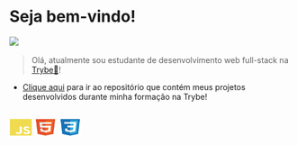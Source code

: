 # Seja bem-vindo!

<div>
	<a href="https://www.linkedin.com/in/ant%C3%B4nio-santana-gon%C3%A7alves-neto-98b093240/overlay/contact-info/" target="_blank"><img src= "https://img.shields.io/badge/LinkedIn-0077B5?style=for-the-badge&logo=linkedin&logoColor=white" target="_blank"></a>
</div>

> Olá, atualmente sou estudante de desenvolvimento web full-stack na [Trybe:rocket:](https://www.betrybe.com/)!

- [Clique aqui](https://github.com/AntonioSsantana/first) para ir ao repositório que contém meus projetos desenvolvidos durante minha formação na Trybe!

<div style="display: inline_block"><br>
<img align="center" alt="JSBadge" height="30" width="40" src="https://raw.githubusercontent.com/devicons/devicon/master/icons/javascript/javascript-plain.svg">
<img align="center" alt="HTMLBadge" height="30" width="40" src="https://raw.githubusercontent.com/devicons/devicon/master/icons/html5/html5-original.svg">
<img align="center" alt="CSSbadge" height="30" width="40" src="https://raw.githubusercontent.com/devicons/devicon/master/icons/css3/css3-original.svg">
</div>

